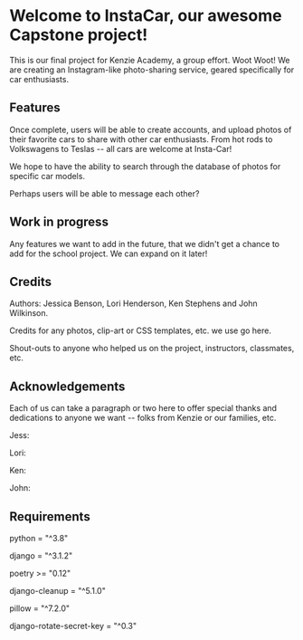 # Welcome to InstaCar, our awesome Capstone project!

This is our final project for Kenzie Academy, a group effort. Woot Woot! We are creating an Instagram-like photo-sharing service, geared specifically for car enthusiasts.

## Features

Once complete, users will be able to create accounts, and upload photos of their favorite cars to share with other car enthusiasts. From hot rods to Volkswagens to Teslas -- all cars are welcome at Insta-Car!

We hope to have the ability to search through the database of photos for specific car models.

Perhaps users will be able to message each other?

## Work in progress

Any features we want to add in the future, that we didn't get a chance to add for the school project. We can expand on it later!

## Credits

Authors: Jessica Benson, Lori Henderson, Ken Stephens and John Wilkinson.

Credits for any photos, clip-art or CSS templates, etc. we use go here.

Shout-outs to anyone who helped us on the project, instructors, classmates, etc.

## Acknowledgements

Each of us can take a paragraph or two here to offer special thanks and dedications to anyone we want -- folks from Kenzie or our families, etc. 

Jess:

Lori:

Ken:

John:

## Requirements

python = "^3.8"

django = "^3.1.2"

poetry >= "0.12"

django-cleanup = "^5.1.0"

pillow = "^7.2.0"

django-rotate-secret-key = "^0.3"

